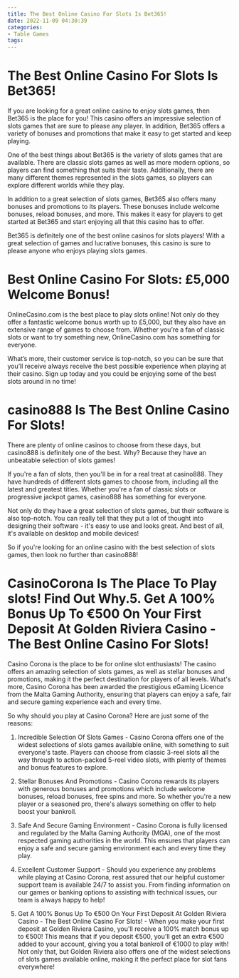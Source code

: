 ```yaml
---
title: The Best Online Casino For Slots Is Bet365!
date: 2022-11-09 04:30:39
categories:
- Table Games
tags:
---
```



#  The Best Online Casino For Slots Is Bet365!

If you are looking for a great online casino to enjoy slots games, then Bet365 is the place for you! This casino offers an impressive selection of slots games that are sure to please any player. In addition, Bet365 offers a variety of bonuses and promotions that make it easy to get started and keep playing.

One of the best things about Bet365 is the variety of slots games that are available. There are classic slots games as well as more modern options, so players can find something that suits their taste. Additionally, there are many different themes represented in the slots games, so players can explore different worlds while they play.

In addition to a great selection of slots games, Bet365 also offers many bonuses and promotions to its players. These bonuses include welcome bonuses, reload bonuses, and more. This makes it easy for players to get started at Bet365 and start enjoying all that this casino has to offer.

Bet365 is definitely one of the best online casinos for slots players! With a great selection of games and lucrative bonuses, this casino is sure to please anyone who enjoys playing slots games.

#  Best Online Casino For Slots: £5,000 Welcome Bonus!

OnlineCasino.com is the best place to play slots online! Not only do they offer a fantastic welcome bonus worth up to £5,000, but they also have an extensive range of games to choose from. Whether you’re a fan of classic slots or want to try something new, OnlineCasino.com has something for everyone.

What’s more, their customer service is top-notch, so you can be sure that you’ll receive always receive the best possible experience when playing at their casino. Sign up today and you could be enjoying some of the best slots around in no time!

#  casino888 Is The Best Online Casino For Slots!

There are plenty of online casinos to choose from these days, but casino888 is definitely one of the best. Why? Because they have an unbeatable selection of slots games!

If you're a fan of slots, then you'll be in for a real treat at casino888. They have hundreds of different slots games to choose from, including all the latest and greatest titles. Whether you're a fan of classic slots or progressive jackpot games, casino888 has something for everyone.

Not only do they have a great selection of slots games, but their software is also top-notch. You can really tell that they put a lot of thought into designing their software - it's easy to use and looks great. And best of all, it's available on desktop and mobile devices!

So if you're looking for an online casino with the best selection of slots games, then look no further than casino888!

#  CasinoCorona Is The Place To Play slots! Find Out Why.5. Get A 100% Bonus Up To €500 On Your First Deposit At Golden Riviera Casino - The Best Online Casino For Slots!

Casino Corona is the place to be for online slot enthusiasts! The casino offers an amazing selection of slots games, as well as stellar bonuses and promotions, making it the perfect destination for players of all levels. What's more, Casino Corona has been awarded the prestigious eGaming Licence from the Malta Gaming Authority, ensuring that players can enjoy a safe, fair and secure gaming experience each and every time.

So why should you play at Casino Corona? Here are just some of the reasons:

1. Incredible Selection Of Slots Games - Casino Corona offers one of the widest selections of slots games available online, with something to suit everyone's taste. Players can choose from classic 3-reel slots all the way through to action-packed 5-reel video slots, with plenty of themes and bonus features to explore.

2. Stellar Bonuses And Promotions - Casino Corona rewards its players with generous bonuses and promotions which include welcome bonuses, reload bonuses, free spins and more. So whether you're a new player or a seasoned pro, there's always something on offer to help boost your bankroll.

3. Safe And Secure Gaming Environment - Casino Corona is fully licensed and regulated by the Malta Gaming Authority (MGA), one of the most respected gaming authorities in the world. This ensures that players can enjoy a safe and secure gaming environment each and every time they play.

4. Excellent Customer Support - Should you experience any problems while playing at Casino Corona, rest assured that our helpful customer support team is available 24/7 to assist you. From finding information on our games or banking options to assisting with technical issues, our team is always happy to help!

5. Get A 100% Bonus Up To €500 On Your First Deposit At Golden Riviera Casino - The Best Online Casino For Slots! - When you make your first deposit at Golden Riviera Casino, you'll receive a 100% match bonus up to €500! This means that if you deposit €500, you'll get an extra €500 added to your account, giving you a total bankroll of €1000 to play with! Not only that, but Golden Riviera also offers one of the widest selections of slots games available online, making it the perfect place for slot fans everywhere!